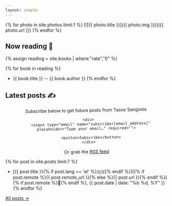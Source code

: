 ```yaml
---
layout: simple
---
```


{% for photo in site.photos limit:1 %}
[![{{ photo.title }}]({{ photo.img }})]({{ photo.url }})
{% endfor %}

## Now reading 📖

{% assign reading = site.books | where:"rate","0" %}

{% for book in reading %}

- {{ book.title }} -- {{ book.author }}
  {% endfor %}

## Latest posts ✍️

<section style="text-align: center; max-width: 32rem;overflow: initial;transform: rotate(-1deg);">
    <form action="https://world.hey.com/tasos/subscribers" accept-charset="UTF-8" data-remote="true" method="post">
      <label for="subscriber[email_address]">
        Subscribe below to get future posts from Tasos Sangiotis
      </label>

      <div>
        <input type="email" name="subscriber[email_address]" placeholder="Type your email…" required="">

        <button>Subscribe</button>
      </div>

</form>
    <p class="txt--x-small flush--bottom">
      Or grab the <a class="permalink" href="https://world.hey.com/tasos/feed.atom">RSS feed</a>
    </p>
  </section>

{% for post in site.posts limit:7 %}

- [{{ post.title }}{% if post.lang == 'el' %}<span>🇬🇷</span>{% endif %}]({% if post.remote %}{{ post.remote_url }}{% else %}{{ post.url }}{% endif %}){% if post.remote %}🔗{% endif %}, <time datetime="{{ post.date | date_to_xmlschema }}">{{ post.date | date: "%b %d, %Y" }}</time>
  {% endfor %}

[All posts →](/posts/)
